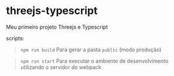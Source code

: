 # threejs-typescript
Meu primeiro projeto Threejs e Typescript


scripts:


> `npm run build`
Para gerar a pasta `public` (modo produção)

> `npm run start` 
Para executar o ambiente de desenvolvimento utilizando o servidor do webpack
